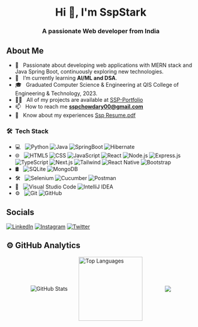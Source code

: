 <h1 align="center">Hi 👋, I'm SspStark</h1>
<h3 align="center">A passionate Web developer from India</h3>

## About Me

- 🤔 &nbsp; Passionate about developing web applications with MERN stack and Java Spring Boot, continuously exploring new technologies.
- 🌱 &nbsp; I’m currently learning **AI/ML and DSA**.
- 🎓 &nbsp; Graduated Computer Science & Engineering at QIS College of Engineering & Technology, 2023.
- 👨‍💻 &nbsp; All of my projects are available at [SSP-Portfolio](https://ssp-portfolio.vercel.app/)
- 📫 &nbsp; How to reach me **sspchowdary00@gmail.com**
- 📄 &nbsp; Know about my experiences [Ssp Resume.pdf](https://drive.google.com/file/d/1Xee5WtM2GEGldkMs31aSvdqE4JYN7Z7l/view?usp=sharing)

<!--
## Languages and Tools
<a href="https://www.python.org/" target="_blank" rel="noreferrer"><img src="https://skillicons.dev/icons?i=py&theme=dark" width="36" height="36" alt="Python" /></a>
<a href="https://www.java.com/" target="_blank" rel="noreferrer"><img src="https://skillicons.dev/icons?i=java&theme=dark" width="36" height="36" alt="Java" /></a>
<a href="https://www.javascript.com/" target="_blank" rel="noreferrer"><img src="https://skillicons.dev/icons?i=js&theme=dark" width="36" height="36" alt="JavaScript" /></a>
<a href="https://html.com/" target="_blank" rel="noreferrer"><img src="https://skillicons.dev/icons?i=html&theme=dark" width="36" height="36" alt="HTML" /></a>
<a href="https://css3.com/" target="_blank" rel="noreferrer"><img src="https://skillicons.dev/icons?i=css&theme=dark" width="36" height="36" alt="CSS" /></a>
<a href="https://tailwindcss.com/" target="_blank" rel="noreferrer"><img src="https://skillicons.dev/icons?i=tailwind&theme=dark" width="36" height="36" alt="Tailwind" /></a>
<a href="https://nodejs.org/en/learn/getting-started/introduction-to-nodejs" target="_blank" rel="noreferrer"><img src="https://skillicons.dev/icons?i=nodejs&theme=dark" width="36" height="36" alt="Nodejs" /></a>
<a href="https://expressjs.com/" target="_blank" rel="noreferrer"><img src="https://skillicons.dev/icons?i=express&theme=dark" width="36" height="36" alt="Express" /></a>
<a href="https://legacy.reactjs.org/" target="_blank" rel="noreferrer"><img src="https://skillicons.dev/icons?i=react&theme=dark" width="36" height="36" alt="React" /></a>
<a href="https://redux.js.org/" target="_blank" rel="noreferrer"><img src="https://skillicons.dev/icons?i=redux&theme=dark" width="36" height="36" alt="Redux" /></a>
<a href="https://nextjs.org/" target="_blank" rel="noreferrer"><img src="https://skillicons.dev/icons?i=nextjs&theme=dark" width="36" height="36" alt="NextJS" /></a>
<a href="https://www.typescriptlang.org/" target="_blank" rel="noreferrer"><img src="https://skillicons.dev/icons?i=ts&theme=dark" width="36" height="36" alt="TypeScript" /></a>
<a href="https://spring.io/projects/spring-boot" target="_blank" rel="noreferrer"><img src="https://skillicons.dev/icons?i=spring&theme=dark" width="36" height="36" alt="Spring" /></a>
<a href="https://hibernate.org/" target="_blank" rel="noreferrer"><img src="https://skillicons.dev/icons?i=hibernate&theme=dark" width="36" height="36" alt="Hibernate" /></a>
<a href="https://www.sqlite.org/" target="_blank" rel="noreferrer"><img src="https://skillicons.dev/icons?i=sqlite&theme=dark" width="36" height="36" alt="SQLite" /></a>
<a href="https://www.mongodb.com/" target="_blank" rel="noreferrer"><img src="https://skillicons.dev/icons?i=mongodb&theme=dark" width="36" height="36" alt="MongoDB" /></a>
<a href="https://www.selenium.dev/" target="_blank" rel="noreferrer"><img src="https://skillicons.dev/icons?i=selenium&theme=dark" width="36" height="36" alt="Selenium" /></a>
<a href="https://git-scm.com/" target="_blank" rel="noreferrer"><img src="https://skillicons.dev/icons?i=git&theme=dark" width="36" height="36" alt="Git" /></a>
<a href="https://github.com/" target="_blank" rel="noreferrer"><img src="https://skillicons.dev/icons?i=github&theme=dark" width="36" height="36" alt="GitHub" /></a>
<a href="https://www.postman.com/" target="_blank" rel="noreferrer"><img src="https://skillicons.dev/icons?i=postman&theme=dark" width="36" height="36" alt="Postman" /></a>
<a href="https://code.visualstudio.com/" target="_blank" rel="noreferrer"><img src="https://skillicons.dev/icons?i=vscode&theme=dark" width="36" height="36" alt="VSCode" /></a>
<a href="https://www.jetbrains.com/idea/" target="_blank" rel="noreferrer"><img src="https://skillicons.dev/icons?i=idea&theme=dark" width="36" height="36" alt="IDEA" /></a>
-->

<h3> 🛠 &nbsp;Tech Stack</h3>

- 💻 &nbsp;
  ![Python](https://img.shields.io/badge/python-3670A0?style=flat&logo=python&logoColor=ffdd54)
  ![Java](https://img.shields.io/badge/Java-ED8B00?style=flat&logo=openjdk&logoColor=white)
  ![SpringBoot](https://img.shields.io/badge/SpringBoot-6DB33F?style=flat&logo=SpringBoot&logoColor=white)
  ![Hibernate](https://img.shields.io/badge/Hibernate-333333?style=flat&logo=Hibernate&logoColor=76A844 )
- 🌐 &nbsp;
  ![HTML5](https://img.shields.io/badge/-HTML5-2C2C2C?style=flat&logo=HTML5)
  ![CSS](https://img.shields.io/badge/-CSS-ffffff?style=flat&logo=CSS3&logoColor=1572B6)
  ![JavaScript](https://img.shields.io/badge/-JavaScript-F7DF1E?style=flat&logo=JavaScript&logoColor=000)
  ![React](https://img.shields.io/badge/-React-black?style=flat&logo=react)
  ![Node.js](https://img.shields.io/badge/node.js-339933?style=flat&logo=Node.js&logoColor=white)
  ![Express.js](https://img.shields.io/badge/Express%20js-000000?style=flat&logo=express&logoColor=white)
  ![TypeScript](https://shields.io/badge/TypeScript-3178C6?logo=TypeScript&logoColor=FFF&style=flat)
  ![Next.js](https://img.shields.io/badge/next.js-000000?style=flat&logo=nextdotjs&logoColor=white)
  ![Tailwind](https://img.shields.io/badge/Tailwind_CSS-grey?style=flat&logo=tailwind-css&logoColor=38B2AC)
  ![React Native](https://img.shields.io/badge/-ReactNative-black?style=flat&logo=react)
  ![Bootstrap](https://img.shields.io/badge/-Bootstrap-D4D4E7?style=flat&logo=bootstrap&logoColor=563D7C)
- 🛢 &nbsp;
  ![SQLite](https://img.shields.io/badge/SQLite-003B57?style=flat&logo=sqlite&logoColor=white)
  ![MongoDB](https://img.shields.io/badge/-MongoDB-13aa52?style=flat&logo=mongodb&logoColor=white)
- 🛠 &nbsp;
  ![Selenium](https://img.shields.io/badge/Selenium-43B02A?style=flat&logo=Selenium&logoColor=white)
  ![Cucumber](https://img.shields.io/badge/-Cucumber-2F4F4F?style=flat&logo=Cucumber)
  ![Postman](https://img.shields.io/badge/-Postman-FF6C37?style=flat&logo=postman&logoColor=white)
- 🔧 &nbsp;
  ![Visual Studio Code](https://img.shields.io/badge/-Visual%20Studio%20Code-3178C6?style=flat&logo=visual-studio-code&logoColor=007ACC)
  ![IntelliJ IDEA](https://img.shields.io/badge/Intellij%20Idea-000?logo=intellij-idea&style=flat)
- ⚙️ &nbsp;
  ![Git](https://img.shields.io/badge/-Git-333333?style=flat&logo=git)
  ![GitHub](https://img.shields.io/badge/-GitHub-333333?style=flat&logo=github)


## Socials
[![LinkedIn](https://img.shields.io/badge/LinkedIn-%230077B5.svg?logo=linkedin&logoColor=white)](https://www.linkedin.com/in/sspstark/)
[![Instagram](https://img.shields.io/badge/Instagram-%23E4405F.svg?logo=Instagram&logoColor=white)](https://www.instagram.com/sspchowdary/)
[![Twitter](https://img.shields.io/badge/Twitter-%231DA1F2.svg?logo=Twitter&logoColor=white)](https://twitter.com/ssp_stark)

<!--
<p align="left">
<a href="https://twitter.com/ssp_stark" target="blank"><img align="center" src="https://raw.githubusercontent.com/rahuldkjain/github-profile-readme-generator/master/src/images/icons/Social/twitter.svg" alt="ssp_stark" height="30" width="40" /></a>
<a href="https://linkedin.com/in/sspstark" target="blank"><img align="center" src="https://raw.githubusercontent.com/rahuldkjain/github-profile-readme-generator/master/src/images/icons/Social/linked-in-alt.svg" alt="sspstark" height="30" width="40" /></a>
<a href="https://fb.com/sspchowdary" target="blank"><img align="center" src="https://raw.githubusercontent.com/rahuldkjain/github-profile-readme-generator/master/src/images/icons/Social/facebook.svg" alt="sspchowdary" height="30" width="40" /></a>
<a href="https://instagram.com/sspchowdary" target="blank"><img align="center" src="https://raw.githubusercontent.com/rahuldkjain/github-profile-readme-generator/master/src/images/icons/Social/instagram.svg" alt="sspchowdary" height="30" width="40" /></a>
<a href="https://www.hackerrank.com/sspstark" target="blank"><img align="center" src="https://raw.githubusercontent.com/rahuldkjain/github-profile-readme-generator/master/src/images/icons/Social/hackerrank.svg" alt="sspstark" height="30" width="40" /></a>
</p>
-->

## ⚙️ GitHub Analytics

<!--
<a href="https://github.com/SspStark">
  <img height="180em" src="https://github-readme-stats.vercel.app/api?username=SspStark&theme=radical&show_icons=true&hide=issues&count_private=true&include_all_commits=true" />
  <img height="180em" src="https://github-readme-stats.vercel.app/api/top-langs/?username=SspStark&theme=radical&layout=compact" />
</a> -->

<div style="display: flex; align-items: center; justify-content: center; gap: 30px;">
  <img src="https://github-readme-stats.vercel.app/api?username=SspStark&theme=radical&show_icons=true&hide=issues&count_private=true&include_all_commits=true" alt="GitHub Stats" />
  <img src="https://github-readme-stats.vercel.app/api/top-langs/?username=SspStark&theme=radical&layout=compact&langs_count=10" alt="Top Languages" style="height: 170px;/>
    
</div>
    
<p><img src="https://github-readme-streak-stats.herokuapp.com/?user=sspstark&theme=dark" alt="sspstark" /></p>



![](https://komarev.com/ghpvc/?username=sspstark&color=blue&style=square&base=100)
<!--
**SspStark/SspStark** is a ✨ _special_ ✨ repository because its `README.md` (this file) appears on your GitHub profile.

Here are some ideas to get you started:

- 🔭 I’m currently working on ...
- 🌱 I’m currently learning ...
- 👯 I’m looking to collaborate on ...
- 🤔 I’m looking for help with ...
- 💬 Ask me about ...
- 📫 How to reach me: ...
- 😄 Pronouns: ...
- ⚡ Fun fact: ...
-->
